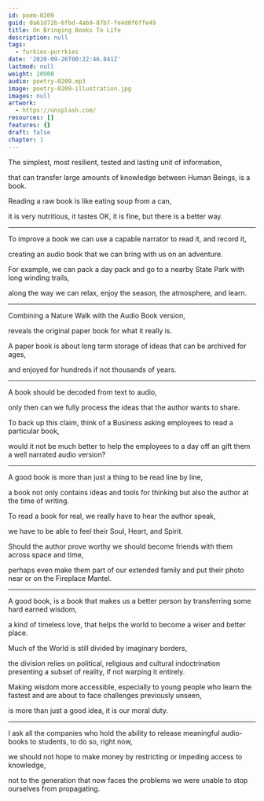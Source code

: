 ```yaml
---
id: poem-0209
guid: 0a61d72b-6fbd-4ab9-87b7-fe4d0f6ffe49
title: On Bringing Books To Life
description: null
tags:
  - furkies-purrkies
date: '2020-09-26T00:22:46.841Z'
lastmod: null
weight: 20900
audio: poetry-0209.mp3
image: poetry-0209-illustration.jpg
images: null
artwork:
  - https://unsplash.com/
resources: []
features: {}
draft: false
chapter: 1
---
```


The simplest, most resilient, tested and lasting unit of information,

that can transfer large amounts of knowledge between Human Beings, is a book.

Reading a raw book is like eating soup from a can,

it is very nutritious, it tastes OK, it is fine, but there is a better way.

---

To improve a book we can use a capable narrator to read it, and record it,

creating an audio book that we can bring with us on an adventure.

For example, we can pack a day pack and go to a nearby State Park with long winding trails,

along the way we can relax, enjoy the season, the atmosphere, and learn.

---

Combining a Nature Walk with the Audio Book version,

reveals the original paper book for what it really is.

A paper book is about long term storage of ideas that can be archived for ages,

and enjoyed for hundreds if not thousands of years.

---

A book should be decoded from text to audio,

only then can we fully process the ideas that the author wants to share.

To back up this claim, think of a Business asking employees to read a particular book,

would it not be much better to help the employees to a day off an gift them a well narrated audio version?

---

A good book is more than just a thing to be read line by line,

a book not only contains ideas and tools for thinking but also the author at the time of writing.

To read a book for real, we really have to hear the author speak,

we have to be able to feel their Soul, Heart, and Spirit.

Should the author prove worthy we should become friends with them across space and time,

perhaps even make them part of our extended family and put their photo near or on the Fireplace Mantel.

---

A good book, is a book that makes us a better person by transferring some hard earned wisdom,

a kind of timeless love, that helps the world to become a wiser and better place.

Much of the World is still divided by imaginary borders,

the division relies on political, religious and cultural indoctrination presenting a subset of reality, if not warping it entirely.

Making wisdom more accessible, especially to young people who learn the fastest and are about to face challenges previously unseen,

is more than just a good idea, it is our moral duty.

---

I ask all the companies who hold the ability to release meaningful audio-books to students, to do so, right now,

we should not hope to make money by restricting or impeding access to knowledge,

not to the generation that now faces the problems we were unable to stop ourselves from propagating.
